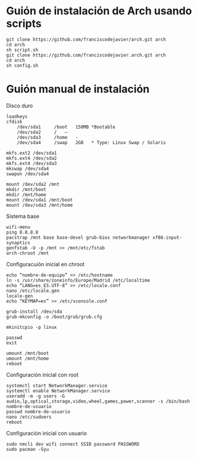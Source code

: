 # Guión de instalación de Arch usando scripts

	git clone https://github.com/franciscodejavier/arch.git arch
	cd arch
	sh script.sh
	git clone https://github.com/franciscodejavier.arch.git arch
	cd arch 
	sh config.sh

# Guión manual de instalación

Disco duro

	loadkeys
	cfdisk
		/dev/sda1	  /boot	  150MB	*Bootable
		/dev/sda2	  /	  –
		/dev/sda3	  /home	  - 
		/dev/sda4	  /swap	  2GB	* Type: Linux Swap / Solaris

	mkfs.ext2 /dev/sda1
	mkfs.ext4 /dev/sda2
	mkfs.ext4 /dev/sda3
	mkswap /dev/sda4
	swapon /dev/sda4
	
	mount /dev/sda2 /mnt
	mkdir /mnt/boot
	mkdir /mnt/home
	mount /dev/sda1 /mnt/boot
	mount /dev/sda3 /mnt/home

Sistema base

	wifi-menu
	ping 8.8.8.8
	pacstrap /mnt base base-devel grub-bios networkmanager xf86-input-synaptics
	genfstab -U -p /mnt >> /mnt/etc/fstab
	arch-chroot /mnt

Configuracuión inicial en chroot

	echo “nombre-de-equipo” >> /etc/hostname
	ln -s /usr/share/zoneinfo/Europe/Madrid /etc/localtime
	echo “LANG=es_ES.UTF-8” >> /etc/locale.conf
	nano /etc/locale.gen
	locale-gen
	echo “KEYMAP=es” >> /etc/vconsole.conf

	grub-install /dev/sda
	grub-mkconfig -o /boot/grub/grub.cfg

	mkinitcpio -p linux

	passwd
	exit

	umount /mnt/boot
	umount /mnt/home
	reboot

Configuración inicial con root

	systemctl start NetworkManager.service
	systemctl enable NetworkManager.service
	useradd -m -g users -G audio,lp,optical,storage,video,wheel,games,power,scanner -s /bin/bash nombre-de-usuario
	passwd nombre-de-usuario
	nano /etc/sudoers
	reboot

Configuración inicial con usuario

	sudo nmcli dev wifi connect SSID password PASSWORD
	sudo pacman -Syu
